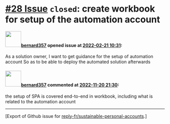 # [\#28 Issue](https://github.com/reply-fr/sustainable-personal-accounts/issues/28) `closed`: create workbook for setup of the automation account

#### <img src="https://avatars.githubusercontent.com/u/235078?v=4" width="50">[bernard357](https://github.com/bernard357) opened issue at [2022-02-21 10:31](https://github.com/reply-fr/sustainable-personal-accounts/issues/28):

As a solution owner,
I want to get guidance for the setup of automation account
So as to be able to deploy the automated solution afterwards


#### <img src="https://avatars.githubusercontent.com/u/235078?v=4" width="50">[bernard357](https://github.com/bernard357) commented at [2022-11-20 21:30](https://github.com/reply-fr/sustainable-personal-accounts/issues/28#issuecomment-1321247920):

the setup of SPA is covered end-to-end in workbook, including what is related to the automation account


-------------------------------------------------------------------------------



[Export of Github issue for [reply-fr/sustainable-personal-accounts](https://github.com/reply-fr/sustainable-personal-accounts).]
